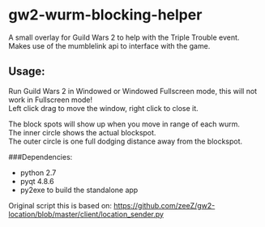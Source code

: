 # gw2-wurm-blocking-helper

A small overlay for Guild Wars 2 to help with the Triple Trouble event.  
Makes use of the mumblelink api to interface with the game.

## Usage:

Run Guild Wars 2 in Windowed or Windowed Fullscreen mode, this will not work in Fullscreen mode!  
Left click drag to move the window, right click to close it.
  
The block spots will show up when you move in range of each wurm.  
The inner circle shows the actual blockspot.  
The outer circle is one full dodging distance away from the blockspot.  

###Dependencies:
* python 2.7
* pyqt 4.8.6
* py2exe to build the standalone app

Original script this is based on:
https://github.com/zeeZ/gw2-location/blob/master/client/location_sender.py
